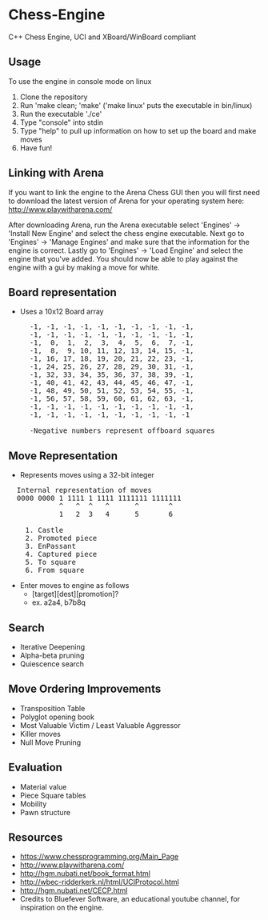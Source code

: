 # Chess-Engine

C++ Chess Engine, UCI and XBoard/WinBoard compliant

## Usage
To use the engine in console mode on linux
1. Clone the repository
2. Run 'make clean; 'make' ('make linux' puts the executable in bin/linux)
3. Run the executable './ce'
4. Type "console" into stdin
5. Type "help" to pull up information on how to set up the board and make moves
6. Have fun!

## Linking with Arena
If you want to link the engine to the Arena Chess GUI then you will first need to download the latest version of Arena for your operating system here: http://www.playwitharena.com/

After downloading Arena, run the Arena executable select 'Engines' -> 'Install New Engine' and select the chess engine executable. Next go to 'Engines' -> 'Manage Engines' and make sure that the information for the engine is correct. Lastly go to 'Engines' -> 'Load Engine' and select the engine that you've added. You should now be able to play against the engine with a gui by making a move for white.

## Board representation
* Uses a 10x12 Board array  
<pre>
     -1, -1, -1, -1, -1, -1, -1, -1, -1, -1,
     -1, -1, -1, -1, -1, -1, -1, -1, -1, -1,
     -1,  0,  1,  2,  3,  4,  5,  6,  7, -1,
     -1,  8,  9, 10, 11, 12, 13, 14, 15, -1,
     -1, 16, 17, 18, 19, 20, 21, 22, 23, -1,
     -1, 24, 25, 26, 27, 28, 29, 30, 31, -1,
     -1, 32, 33, 34, 35, 36, 37, 38, 39, -1,
     -1, 40, 41, 42, 43, 44, 45, 46, 47, -1,
     -1, 48, 49, 50, 51, 52, 53, 54, 55, -1,
     -1, 56, 57, 58, 59, 60, 61, 62, 63, -1,
     -1, -1, -1, -1, -1, -1, -1, -1, -1, -1,
     -1, -1, -1, -1, -1, -1, -1, -1, -1, -1
     
     -Negative numbers represent offboard squares
</pre>

## Move Representation
* Represents moves using a 32-bit integer
<pre>
  Internal representation of moves
  0000 0000 1 1111 1 1111 1111111 1111111 
            ^   ^  ^   ^      ^       ^
            1   2  3   4      5       6

    1. Castle
    2. Promoted piece
    3. EnPassant
    4. Captured piece
    5. To square
    6. From square
</pre>
* Enter moves to engine as follows
     - [target][dest][promotion]?
     - ex. a2a4, b7b8q
## Search
* Iterative Deepening
* Alpha-beta pruning
* Quiescence search

## Move Ordering Improvements
* Transposition Table
* Polyglot opening book
* Most Valuable Victim / Least Valuable Aggressor
* Killer moves
* Null Move Pruning

## Evaluation
* Material value
* Piece Square tables
* Mobility
* Pawn structure

## Resources
* https://www.chessprogramming.org/Main_Page
* http://www.playwitharena.com/
* http://hgm.nubati.net/book_format.html
* http://wbec-ridderkerk.nl/html/UCIProtocol.html
* http://hgm.nubati.net/CECP.html
* Credits to Bluefever Software, an educational youtube channel, for inspiration on the engine.
